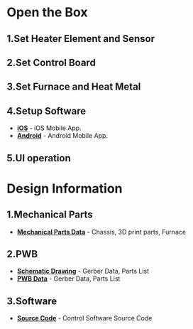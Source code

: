 Open the Box
===================


1.Set Heater Element and Sensor
-------------------

2.Set Control Board
-------------------

3.Set Furnace and Heat Metal
-------------------

4.Setup Software
-------------------
* **[iOS](https://itunes.apple.com/us/app/simblee-for-mobile/id1009048292?mt=8)** - iOS Mobile App. 
* **[Android](https://play.google.com/store/apps/details?id=com.simblee.simbleeformobile&hl=en)** - Android Mobile App. 

5.UI operation
-------------------


Design Information
===================

1.Mechanical Parts
-------------------
* **[Mechanical Parts Data](https://github.com/magicboxlabs/REFLO/tree/master/parts)** - Chassis, 3D print parts, Furnace

2.PWB
-------------------
* **[Schematic Drawing](https://github.com/magicboxlabs/REFLO/blob/master/schematic/REFLO%20schematic.pdf)** - Gerber Data, Parts List
* **[PWB Data](https://github.com/magicboxlabs/REFLO/tree/master/gerber)** - Gerber Data, Parts List

3.Software
-------------------
* **[Source Code](https://github.com/magicboxlabs/REFLO/tree/master/software)** - Control Software Source Code
